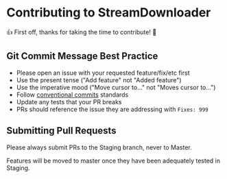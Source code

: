 # Contributing to StreamDownloader

:+1: First off, thanks for taking the time to contribute! :tada:

## Git Commit Message Best Practice

- Please open an issue with your requested feature/fix/etc first
- Use the present tense ("Add feature" not "Added feature")
- Use the imperative mood ("Move cursor to..." not "Moves cursor to...")
- Follow [conventional commits](https://www.conventionalcommits.org/en/v1.0.0/) standards
- Update any tests that your PR breaks
- PRs should reference the issue they are addressing with `Fixes: 999`

## Submitting Pull Requests

Please always submit PRs to the Staging branch, never to Master.

Features will be moved to master once they have been adequately tested in Staging.
